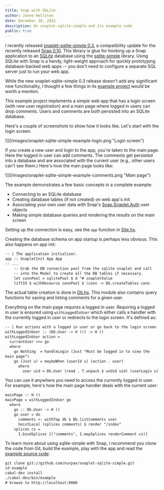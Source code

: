 ```yaml
---
title: Snap with SQLite
author: Janne Hellsten
date: December 20, 2012
description: On snaplet-sqlite-simple and its example code
public: true
---
```


I recently released [snaplet-sqlite-simple
0.3](http://hackage.haskell.org/package/snaplet-sqlite-simple), a
compatibility update for the recently released [Snap
0.10](http://hackage.haskell.org/package/snap).  This library is glue
for hooking up a Snap application to an
[SQLite](http://www.sqlite.org/) database using the
[sqlite-simple](http://hackage.haskell.org/package/sqlite-simple)
library.  Using SQLite with Snap is a handy, light-weight approach for
quickly prototyping database-backed web apps -- you don't need to
configure a separate SQL server just to run your web app.


While the new snaplet-sqlite-simple 0.3 release doesn't add any
significant new functionality, I thought a few things in its [example
project](https://github.com/nurpax/snaplet-sqlite-simple/tree/master/example/src)
would be worth a mention.

This example project implements a simple web app that has a login
screen (with new user registration) and a main page where logged in
users can drop comments.  Users and comments are both persisted into
an SQLite database.

Here's a couple of screenshots to show how it looks like.  Let's start
with the login screen:

<div class="screenshot white-bg">
![](/images/snaplet-sqlite-simple-example-login.png "Login screen")
</div>

If you create a new user and login to the app, you're taken to the
main page.  Here the logged in user can add comments.  The comments
get persisted into a database and are associated with the current user
(e.g., other users can't see them.)  Here's how the main page looks
like:

<div class="screenshot white-bg">
![](/images/snaplet-sqlite-simple-example-comments.png "Main page")
</div>

The example demonstrates a few basic concepts in a complete example:

* Connecting to an SQLite database
* Creating database tables (if not created) on web app's init
* Associating your own user data with Snap's
  [Snap.Snaplet.Auth](http://hackage.haskell.org/packages/archive/snap/0.10.0.1/doc/html/Snap-Snaplet-Auth.html)
  user objects
* Making simple database queries and rendering the results on the main screen

Setting up the connection is easy, see the `app` function in
[Site.hs](https://github.com/nurpax/snaplet-sqlite-simple/blob/master/example/src/Site.hs).

Creating the database schema on app startup is perhaps less obvious.
This also happens on app init:

~~~~~{.haskell}
-- | The application initializer.
app :: SnapletInit App App
-- ...
    -- Grab the DB connection pool from the sqlite snaplet and call
    -- into the Model to create all the DB tables if necessary.
    let connPool = sqlitePool $ d ^# snapletValue
    liftIO $ withResource connPool $ \conn -> Db.createTables conn
~~~~~

The actual table creation is done in
[Db.hs](https://github.com/nurpax/snaplet-sqlite-simple/blob/master/example/src/Db.hs).
This module also contains query functions for saving and listing
comments for a given user.

Everything on the main page requires a logged in user.  Requiring a
logged in user is ensured using `withLoggedInUser` which either calls
a handler with the currently logged in user or redirects to the login
screen.  It's defined as:

~~~~~{.haskell}
-- | Run actions with a logged in user or go back to the login screen
withLoggedInUser :: (Db.User -> H ()) -> H ()
withLoggedInUser action =
  currentUser >>= go
  where
    go Nothing  = handleLogin (Just "Must be logged in to view the main page")
    go (Just u) = maybeWhen (userId u) (action . user)
      where
        user uid = Db.User (read . T.unpack $ unUid uid) (userLogin u)
~~~~~

You can use it anywhere you need to access the currently logged in
user.  For example, here's how the main page handler deals with the
current user:

~~~~~{.haskell}
mainPage :: H ()
mainPage = withLoggedInUser go
  where
    go :: Db.User -> H ()
    go user = do
      comments <- withTop db $ Db.listComments user
      heistLocal (splices comments) $ render "/index"
    splices cs =
      I.bindSplices [("comments", I.mapSplices renderComment cs)]
~~~~~

To learn more about using sqlite-simple with Snap, I recommend you
clone the code from Git, build the example, play with the app and read
the
[example source code](https://github.com/nurpax/snaplet-sqlite-simple/tree/master/example/src):

~~~~~{.bash}
git clone git://github.com/nurpax/snaplet-sqlite-simple.git
cd example
cabal-dev install
./cabal-dev/bin/example
# browse to http://localhost:8000
~~~~~
